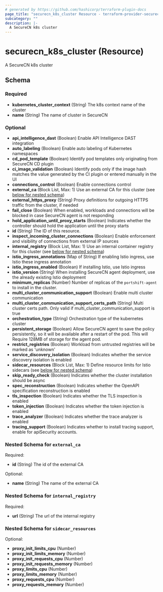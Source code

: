 ```yaml
---
# generated by https://github.com/hashicorp/terraform-plugin-docs
page_title: "securecn_k8s_cluster Resource - terraform-provider-securecn"
subcategory: ""
description: |-
  A SecureCN k8s cluster
---
```


# securecn_k8s_cluster (Resource)

A SecureCN k8s cluster



<!-- schema generated by tfplugindocs -->
## Schema

### Required

- **kubernetes_cluster_context** (String) The k8s context name of the cluster
- **name** (String) The name of cluster in SecureCN

### Optional

- **api_intelligence_dast** (Boolean) Enable API Intelligence DAST integration
- **auto_labeling** (Boolean) Enable auto labeling of Kubernetes namespaces
- **cd_pod_template** (Boolean) Identify pod templates only originating from SecureCN CD plugin
- **ci_image_validation** (Boolean) Identify pods only if the image hash matches the value generated by the CI plugin or entered manually in the UI
- **connections_control** (Boolean) Enable connections control
- **external_ca** (Block List, Max: 1) Use an external CA for this cluster (see [below for nested schema](#nestedblock--external_ca))
- **external_https_proxy** (String) Proxy definitions for outgoing HTTPS traffic from the cluster, if needed
- **fail_close** (Boolean) When enabled, workloads and connections will be blocked in case SecureCN agent is not responding
- **hold_application_until_proxy_starts** (Boolean) Indicates whether the controller should hold the application until the proxy starts
- **id** (String) The ID of this resource.
- **inspect_incoming_cluster_connections** (Boolean) Enable enforcement and visibility of connections from external IP sources
- **internal_registry** (Block List, Max: 1) Use an internal container registry for this cluster (see [below for nested schema](#nestedblock--internal_registry))
- **istio_ingress_annotations** (Map of String) If enabling Istio ingress, use Istio these ingress annotation
- **istio_ingress_enabled** (Boolean) If installing Istio, use Istio ingress
- **istio_version** (String) When installing SecureCN agent deployment, use the already existing Istio deployment
- **minimum_replicas** (Number) Number of replicas of the `portshift-agent` to install in the cluster.
- **multi_cluster_communication_support** (Boolean) Enable multi cluster communication
- **multi_cluster_communication_support_certs_path** (String) Multi cluster certs path. Only valid if multi_cluster_communication_support is true
- **orchestration_type** (String) Orchestration type of the kubernetes cluster
- **persistent_storage** (Boolean) Allow SecureCN agent to save the policy persistently, so it will be available after a restart of the pod. This will Require 128MB of storage for the agent pod.
- **restrict_registries** (Boolean) Workload from untrusted registries will be marked as 'unknown'
- **service_discovery_isolation** (Boolean) Indicates whether the service discovery isolation is enabled
- **sidecar_resources** (Block List, Max: 1) Define resource limits for Istio sidecars (see [below for nested schema](#nestedblock--sidecar_resources))
- **skip_ready_check** (Boolean) Indicates whether the cluster installation should be async
- **spec_reconstruction** (Boolean) Indicates whether the OpenAPI specification reconstruction is enabled
- **tls_inspection** (Boolean) Indicates whether the TLS inspection is enabled
- **token_injection** (Boolean) Indicates whether the token injection is enabled
- **trace_analyzer** (Boolean) Indicates whether the trace analyzer is enabled
- **tracing_support** (Boolean) Indicates whether to install tracing support, enable for apiSecurity accounts.

<a id="nestedblock--external_ca"></a>
### Nested Schema for `external_ca`

Required:

- **id** (String) The id of the external CA

Optional:

- **name** (String) The name of the external CA


<a id="nestedblock--internal_registry"></a>
### Nested Schema for `internal_registry`

Required:

- **url** (String) The url of the internal registry


<a id="nestedblock--sidecar_resources"></a>
### Nested Schema for `sidecar_resources`

Optional:

- **proxy_init_limits_cpu** (Number)
- **proxy_init_limits_memory** (Number)
- **proxy_init_requests_cpu** (Number)
- **proxy_init_requests_memory** (Number)
- **proxy_limits_cpu** (Number)
- **proxy_limits_memory** (Number)
- **proxy_requests_cpu** (Number)
- **proxy_requests_memory** (Number)


